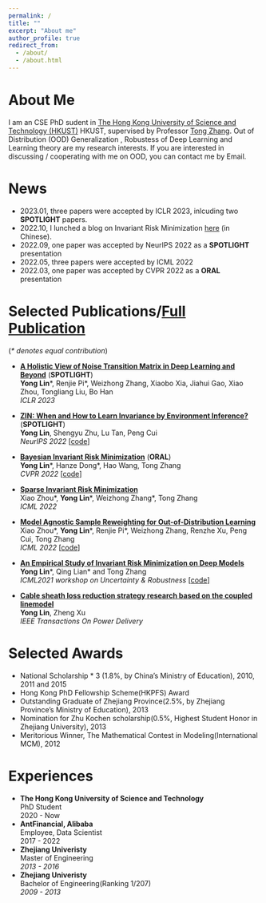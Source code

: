 ```yaml
---
permalink: /
title: ""
excerpt: "About me"
author_profile: true
redirect_from: 
  - /about/
  - /about.html
---
```


# About Me

I am an CSE PhD sudent in [The Hong Kong University of Science and Technology (HKUST)](https://hkust.edu.hk) HKUST, supervised by Professor [Tong Zhang](http://tongzhang-ml.org/). Out of Distribution  (OOD) Generalization , Robustess of Deep Learning and Learning theory are my research interests. If you are interested in discussing / cooperating with me on OOD, you can contact me by Email. 

# News
* 2023.01, three papers were accepted by ICLR 2023, inlcuding two **SPOTLIGHT** papers.
* 2022.10, I lunched a blog on Invariant Risk Minimization [here](https://zhuanlan.zhihu.com/p/567666715) (in Chinese).
* 2022.09, one paper was accepted by NeurIPS 2022 as a **SPOTLIGHT** presentation
* 2022.05, three papers were accepted by ICML 2022
* 2022.03, one paper was accepted by CVPR 2022 as a **ORAL** presentation

# Selected Publications/[Full Publication](https://linyongver.github.io/yonglin.github.io/publications/)
(*\* denotes equal contribution*)

- [**A Holistic View of Noise Transition Matrix in Deep Learning and Beyond**](https://openreview.net/forum?id=aFzaXRImWE) (**SPOTLIGHT**)
  <br /> **Yong Lin**\*, Renjie Pi\*, Weizhong Zhang, Xiaobo Xia, Jiahui Gao, Xiao Zhou, Tongliang Liu, Bo Han
  <br /> *ICLR 2023*
  
- [**ZIN: When and How to Learn Invariance by Environment Inference?**](https://openreview.net/forum?id=pUPFRSxfACD) (**SPOTLIGHT**)
  <br /> **Yong Lin**, Shengyu Zhu, Lu Tan, Peng Cui
  <br /> *NeurIPS 2022*  [[code](https://github.com/linyongver/ZIN_official)]
- [**Bayesian Invariant Risk Minimization**](https://openaccess.thecvf.com/content/CVPR2022/papers/Lin_Bayesian_Invariant_Risk_Minimization_CVPR_2022_paper.pdf) (**ORAL**)
  <br /> **Yong Lin**\*, Hanze Dong\*, Hao Wang, Tong Zhang
  <br /> *CVPR 2022* [[code](https://github.com/linyongver/Bayesian-Invariant-Risk-Minmization)]
- [**Sparse Invariant Risk Minimization**](https://proceedings.mlr.press/v162/zhou22e/zhou22e.pdf)
  <br /> Xiao Zhou\*, **Yong Lin**\*, Weizhong Zhang\*, Tong Zhang
  <br /> *ICML 2022*
- [**Model Agnostic Sample Reweighting for Out-of-Distribution Learning**](https://proceedings.mlr.press/v162/zhou22d/zhou22d.pdf)
  <br /> Xiao Zhou\*, **Yong Lin**\*, Renjie Pi\*, Weizhong Zhang, Renzhe Xu, Peng Cui, Tong Zhang
  <br /> *ICML 2022*  [[code](https://github.com/x-zho14/MAPLE)]

- [**An Empirical Study of Invariant Risk Minimization on Deep Models**](http://www.gatsby.ucl.ac.uk/~balaji/udl2021/accepted-papers/UDL2021-paper-044.pdf)
  <br /> **Yong Lin**\*, Qing Lian\* and Tong Zhang
  <br /> *ICML2021 workshop on Uncertainty & Robustness* [[code](https://github.com/IRMBed/IRMBed)]
- [**Cable sheath loss reduction strategy research based on the coupled linemodel**](https://ieeexplore.ieee.org/stamp/stamp.jsp?arnumber=7063235)
  <br /> **Yong Lin**, Zheng Xu
  <br /> *IEEE Transactions On Power Delivery*




# Selected Awards
- National Scholarship  * 3 (1.8%, by China’s Ministry of Education), 2010, 2011 and 2015
- Hong Kong PhD Fellowship Scheme(HKPFS) Award
- Outstanding Graduate of Zhejiang Province(2.5%, by Zhejiang Province’s Ministry of Education), 2013
- Nomination for Zhu Kochen scholarship(0.5%, Highest Student Honor in Zhejiang University), 2013
- Meritorious Winner, The Mathematical Contest in Modeling(International MCM), 2012

# Experiences
- **The Hong Kong University of Science and Technology**
  <br />PhD Student
  <br />2020 - Now
- **AntFinancial, Alibaba**
  <br />Employee, Data Scientist
  <br />2017 - 2022
- **Zhejiang Univeristy**
  <br />Master of Engineering
  <br />*2013 - 2016*
- **Zhejiang Univeristy**
  <br />Bachelor of Engineering(Ranking 1/207)
  <br />*2009 - 2013*
